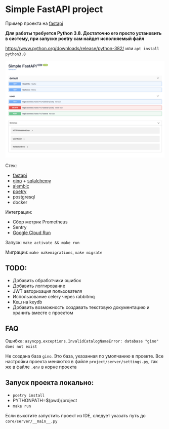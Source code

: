 # Simple FastAPI project

Пример проекта на [fastapi](https://github.com/tiangolo/fastapi)

**Для работы требуется Python 3.8. Достаточно его просто установить в систему, при запуске poetry сам найдет 
исполняемый файл**

https://www.python.org/downloads/release/python-382/ или `apt install python3.8`

![](docs/index.png)

Стек:

- [fastapi](https://github.com/tiangolo/fastapi)
- [gino](https://github.com/python-gino/gino) + [sqlalchemy](https://www.sqlalchemy.org/)
- [alembic](https://alembic.sqlalchemy.org/en/latest/)
- [poetry](https://github.com/python-poetry/poetry)
- postgresql
- docker

Интеграции:

- Сбор метрик Prometheus
- Sentry
- [Google Cloud Run](https://cloud.google.com/run)

Запуск: `make activate && make run`

Миграции: `make makemigrations`, `make migrate`

## TODO:

- Добавить обработчики ошибок
- Добавить логгирование
- JWT авторизация пользователя
- Использование celery через rabbitmq
- Кеш на keydb
- Добавить возможность создавать текстовую документацию и хранить вместе с проектом


## FAQ

Ошибка: `asyncpg.exceptions.InvalidCatalogNameError: database "gino" does not exist`

Не создана база `gino`. Это база, указанная по умолчанию в проекте. 
Все настройки проекта меняются в файле `project/server/settings.py`, так же в файле `.env` в корне проекта

## Запуск проекта локально:

- `poetry install` 
- PYTHONPATH=$(pwd)/project
- `make run`

Если выхотите запустить проект из IDE, следует указать путь до `core/server/__main__.py`
